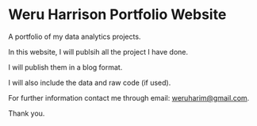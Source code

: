 # Weru Harrison Portfolio Website

A portfolio of my data analytics projects.

In this website, I will publsih all the project I have done.

I will publish them in a blog format.

I will also include the data and raw code (if used).

For further information contact me through email: weruharim@gmail.com.

Thank you.
